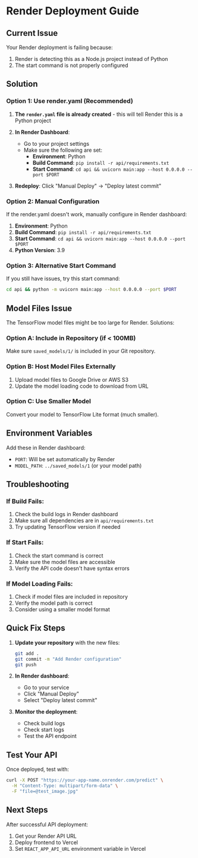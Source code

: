 # Render Deployment Guide

## Current Issue
Your Render deployment is failing because:
1. Render is detecting this as a Node.js project instead of Python
2. The start command is not properly configured

## Solution

### Option 1: Use render.yaml (Recommended)

1. **The `render.yaml` file is already created** - this will tell Render this is a Python project

2. **In Render Dashboard**:
   - Go to your project settings
   - Make sure the following are set:
     - **Environment**: Python
     - **Build Command**: `pip install -r api/requirements.txt`
     - **Start Command**: `cd api && uvicorn main:app --host 0.0.0.0 --port $PORT`

3. **Redeploy**: Click "Manual Deploy" → "Deploy latest commit"

### Option 2: Manual Configuration

If the render.yaml doesn't work, manually configure in Render dashboard:

1. **Environment**: Python
2. **Build Command**: `pip install -r api/requirements.txt`
3. **Start Command**: `cd api && uvicorn main:app --host 0.0.0.0 --port $PORT`
4. **Python Version**: 3.9

### Option 3: Alternative Start Command

If you still have issues, try this start command:
```bash
cd api && python -m uvicorn main:app --host 0.0.0.0 --port $PORT
```

## Model Files Issue

The TensorFlow model files might be too large for Render. Solutions:

### Option A: Include in Repository (if < 100MB)
Make sure `saved_models/1/` is included in your Git repository.

### Option B: Host Model Files Externally
1. Upload model files to Google Drive or AWS S3
2. Update the model loading code to download from URL

### Option C: Use Smaller Model
Convert your model to TensorFlow Lite format (much smaller).

## Environment Variables

Add these in Render dashboard:
- `PORT`: Will be set automatically by Render
- `MODEL_PATH`: `../saved_models/1` (or your model path)

## Troubleshooting

### If Build Fails:
1. Check the build logs in Render dashboard
2. Make sure all dependencies are in `api/requirements.txt`
3. Try updating TensorFlow version if needed

### If Start Fails:
1. Check the start command is correct
2. Make sure the model files are accessible
3. Verify the API code doesn't have syntax errors

### If Model Loading Fails:
1. Check if model files are included in repository
2. Verify the model path is correct
3. Consider using a smaller model format

## Quick Fix Steps

1. **Update your repository** with the new files:
   ```bash
   git add .
   git commit -m "Add Render configuration"
   git push
   ```

2. **In Render dashboard**:
   - Go to your service
   - Click "Manual Deploy"
   - Select "Deploy latest commit"

3. **Monitor the deployment**:
   - Check build logs
   - Check start logs
   - Test the API endpoint

## Test Your API

Once deployed, test with:
```bash
curl -X POST "https://your-app-name.onrender.com/predict" \
  -H "Content-Type: multipart/form-data" \
  -F "file=@test_image.jpg"
```

## Next Steps

After successful API deployment:
1. Get your Render API URL
2. Deploy frontend to Vercel
3. Set `REACT_APP_API_URL` environment variable in Vercel 